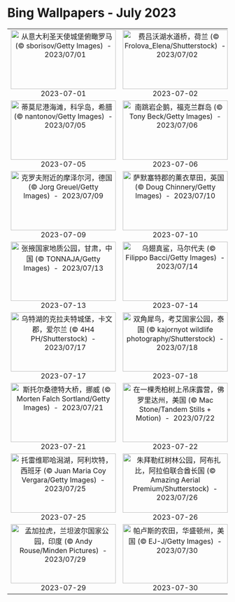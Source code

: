 # Bing Wallpapers - July 2023

| | | | |
|:-------------------------:|:-------------------------:|:-------------------------:|:-------------------------:|
| <a href="https://cn.bing.com/th?id=OHR.RomeView_ZH-CN5882212305_UHD.jpg" target="_blank"><img src="https://cn.bing.com/th?id=OHR.RomeView_ZH-CN5882212305_UHD.jpg&w=480" width="240" height="135" alt="从意大利圣天使城堡俯瞰罗马 (© sborisov/Getty Images)  -  2023/07/01" title="从意大利圣天使城堡俯瞰罗马 (© sborisov/Getty Images)  -  2023/07/01"></a><br>2023-07-01<br> | <a href="https://cn.bing.com/th?id=OHR.HalfwayBoats_ZH-CN3563044251_UHD.jpg" target="_blank"><img src="https://cn.bing.com/th?id=OHR.HalfwayBoats_ZH-CN3563044251_UHD.jpg&w=480" width="240" height="135" alt="费吕沃湖水道桥，荷兰 (© Frolova_Elena/Shutterstock)  -  2023/07/02" title="费吕沃湖水道桥，荷兰 (© Frolova_Elena/Shutterstock)  -  2023/07/02"></a><br>2023-07-02<br> | <a href="https://cn.bing.com/th?id=OHR.CoyoteBanff_ZH-CN4183627255_UHD.jpg" target="_blank"><img src="https://cn.bing.com/th?id=OHR.CoyoteBanff_ZH-CN4183627255_UHD.jpg&w=480" width="240" height="135" alt="班夫的土狼，加拿大 (© Harry Collins/Getty Images)  -  2023/07/03" title="班夫的土狼，加拿大 (© Harry Collins/Getty Images)  -  2023/07/03"></a><br>2023-07-03<br> | <a href="https://cn.bing.com/th?id=OHR.GrasslandsNationalParkSaskachewan_ZH-CN6530285883_UHD.jpg" target="_blank"><img src="https://cn.bing.com/th?id=OHR.GrasslandsNationalParkSaskachewan_ZH-CN6530285883_UHD.jpg&w=480" width="240" height="135" alt="草原国家公园，萨斯喀彻温省，加拿大 (© Robert Postma/Getty Images)  -  2023/07/04" title="草原国家公园，萨斯喀彻温省，加拿大 (© Robert Postma/Getty Images)  -  2023/07/04"></a><br>2023-07-04<br> |
| <a href="https://cn.bing.com/th?id=OHR.CorfuBeach_ZH-CN8660068587_UHD.jpg" target="_blank"><img src="https://cn.bing.com/th?id=OHR.CorfuBeach_ZH-CN8660068587_UHD.jpg&w=480" width="240" height="135" alt="蒂莫尼港海滩，科孚岛，希腊 (© nantonov/Getty Images)  -  2023/07/05" title="蒂莫尼港海滩，科孚岛，希腊 (© nantonov/Getty Images)  -  2023/07/05"></a><br>2023-07-05<br> | <a href="https://cn.bing.com/th?id=OHR.KissingPenguins_ZH-CN5449471262_UHD.jpg" target="_blank"><img src="https://cn.bing.com/th?id=OHR.KissingPenguins_ZH-CN5449471262_UHD.jpg&w=480" width="240" height="135" alt="南跳岩企鹅，福克兰群岛 (© Tony Beck/Getty Images)  -  2023/07/06" title="南跳岩企鹅，福克兰群岛 (© Tony Beck/Getty Images)  -  2023/07/06"></a><br>2023-07-06<br> | <a href="https://cn.bing.com/th?id=OHR.CocoaPods_ZH-CN6192387360_UHD.jpg" target="_blank"><img src="https://cn.bing.com/th?id=OHR.CocoaPods_ZH-CN6192387360_UHD.jpg&w=480" width="240" height="135" alt="安班加的可可豆荚，马达加斯加 (© pierivb/Getty Images)  -  2023/07/07" title="安班加的可可豆荚，马达加斯加 (© pierivb/Getty Images)  -  2023/07/07"></a><br>2023-07-07<br> | <a href="https://cn.bing.com/th?id=OHR.CooperChapel_ZH-CN1150924688_UHD.jpg" target="_blank"><img src="https://cn.bing.com/th?id=OHR.CooperChapel_ZH-CN1150924688_UHD.jpg&w=480" width="240" height="135" alt="米尔德里德-B-库珀纪念教堂，贝拉维斯塔，阿肯色州 (© Eddie Brady/Getty Images)  -  2023/07/08" title="米尔德里德-B-库珀纪念教堂，贝拉维斯塔，阿肯色州 (© Eddie Brady/Getty Images)  -  2023/07/08"></a><br>2023-07-08<br> |
| <a href="https://cn.bing.com/th?id=OHR.MoselleRiver_ZH-CN1283415242_UHD.jpg" target="_blank"><img src="https://cn.bing.com/th?id=OHR.MoselleRiver_ZH-CN1283415242_UHD.jpg&w=480" width="240" height="135" alt="克罗夫附近的摩泽尔河，德国 (© Jorg Greuel/Getty Images)  -  2023/07/09" title="克罗夫附近的摩泽尔河，德国 (© Jorg Greuel/Getty Images)  -  2023/07/09"></a><br>2023-07-09<br> | <a href="https://cn.bing.com/th?id=OHR.SomersetLavender_ZH-CN5823464763_UHD.jpg" target="_blank"><img src="https://cn.bing.com/th?id=OHR.SomersetLavender_ZH-CN5823464763_UHD.jpg&w=480" width="240" height="135" alt="萨默塞特郡的薰衣草田，英国 (© Doug Chinnery/Getty Images)  -  2023/07/10" title="萨默塞特郡的薰衣草田，英国 (© Doug Chinnery/Getty Images)  -  2023/07/10"></a><br>2023-07-10<br> | <a href="https://cn.bing.com/th?id=OHR.WorldPopDay_ZH-CN7074706912_UHD.jpg" target="_blank"><img src="https://cn.bing.com/th?id=OHR.WorldPopDay_ZH-CN7074706912_UHD.jpg&w=480" width="240" height="135" alt="Hong Kong SAR (© leungchopan/Getty Images)  -  2023/07/11" title="Hong Kong SAR (© leungchopan/Getty Images)  -  2023/07/11"></a><br>2023-07-11<br> | <a href="https://cn.bing.com/th?id=OHR.NakupendaBeach_ZH-CN7913805608_UHD.jpg" target="_blank"><img src="https://cn.bing.com/th?id=OHR.NakupendaBeach_ZH-CN7913805608_UHD.jpg&w=480" width="240" height="135" alt="“我爱你”海滩自然保护区的沙洲，桑给巴尔，坦桑尼亚 (© Lubos Paukeje/Alamy)  -  2023/07/12" title="“我爱你”海滩自然保护区的沙洲，桑给巴尔，坦桑尼亚 (© Lubos Paukeje/Alamy)  -  2023/07/12"></a><br>2023-07-12<br> |
| <a href="https://cn.bing.com/th?id=OHR.ZhangyeGeopark_ZH-CN1045536243_UHD.jpg" target="_blank"><img src="https://cn.bing.com/th?id=OHR.ZhangyeGeopark_ZH-CN1045536243_UHD.jpg&w=480" width="240" height="135" alt="张掖国家地质公园，甘肃，中国 (© TONNAJA/Getty Images)  -  2023/07/13" title="张掖国家地质公园，甘肃，中国 (© TONNAJA/Getty Images)  -  2023/07/13"></a><br>2023-07-13<br> | <a href="https://cn.bing.com/th?id=OHR.BlacktipSharks_ZH-CN6532659465_UHD.jpg" target="_blank"><img src="https://cn.bing.com/th?id=OHR.BlacktipSharks_ZH-CN6532659465_UHD.jpg&w=480" width="240" height="135" alt="乌翅真鲨，马尔代夫 (© Filippo Bacci/Getty Images)  -  2023/07/14" title="乌翅真鲨，马尔代夫 (© Filippo Bacci/Getty Images)  -  2023/07/14"></a><br>2023-07-14<br> | <a href="https://cn.bing.com/th?id=OHR.CastelmazzanoSunrise_ZH-CN6733875019_UHD.jpg" target="_blank"><img src="https://cn.bing.com/th?id=OHR.CastelmazzanoSunrise_ZH-CN6733875019_UHD.jpg&w=480" width="240" height="135" alt="卡斯泰尔梅扎诺，意大利 (© Rudy Balasko/Shutterstock)  -  2023/07/15" title="卡斯泰尔梅扎诺，意大利 (© Rudy Balasko/Shutterstock)  -  2023/07/15"></a><br>2023-07-15<br> | <a href="https://cn.bing.com/th?id=OHR.BearHoleBrook_ZH-CN6855885557_UHD.jpg" target="_blank"><img src="https://cn.bing.com/th?id=OHR.BearHoleBrook_ZH-CN6855885557_UHD.jpg&w=480" width="240" height="135" alt="熊洞溪，卡茨基尔山脉，纽约，美国 (© GummyBone/Getty Images)  -  2023/07/16" title="熊洞溪，卡茨基尔山脉，纽约，美国 (© GummyBone/Getty Images)  -  2023/07/16"></a><br>2023-07-16<br> |
| <a href="https://cn.bing.com/th?id=OHR.CavanCastle_ZH-CN7109317900_UHD.jpg" target="_blank"><img src="https://cn.bing.com/th?id=OHR.CavanCastle_ZH-CN7109317900_UHD.jpg&w=480" width="240" height="135" alt="乌特湖的克拉夫特城堡，卡文郡，爱尔兰 (© 4H4 PH/Shutterstock)  -  2023/07/17" title="乌特湖的克拉夫特城堡，卡文郡，爱尔兰 (© 4H4 PH/Shutterstock)  -  2023/07/17"></a><br>2023-07-17<br> | <a href="https://cn.bing.com/th?id=OHR.BucerosBicornis_ZH-CN7795050230_UHD.jpg" target="_blank"><img src="https://cn.bing.com/th?id=OHR.BucerosBicornis_ZH-CN7795050230_UHD.jpg&w=480" width="240" height="135" alt="双角犀鸟，考艾国家公园，泰国 (© kajornyot wildlife photography/Shutterstock)  -  2023/07/18" title="双角犀鸟，考艾国家公园，泰国 (© kajornyot wildlife photography/Shutterstock)  -  2023/07/18"></a><br>2023-07-18<br> | <a href="https://cn.bing.com/th?id=OHR.CrescentLake_ZH-CN8294493832_UHD.jpg" target="_blank"><img src="https://cn.bing.com/th?id=OHR.CrescentLake_ZH-CN8294493832_UHD.jpg&w=480" width="240" height="135" alt="敦煌月牙泉，甘肃省，中国 (© R7 Photo/Shutterstock)  -  2023/07/19" title="敦煌月牙泉，甘肃省，中国 (© R7 Photo/Shutterstock)  -  2023/07/19"></a><br>2023-07-19<br> | <a href="https://cn.bing.com/th?id=OHR.MoonDayArtemis_ZH-CN8743374853_UHD.jpg" target="_blank"><img src="https://cn.bing.com/th?id=OHR.MoonDayArtemis_ZH-CN8743374853_UHD.jpg&w=480" width="240" height="135" alt="从美国宇航局猎户座飞船上看到的月球 (© NASA)  -  2023/07/20" title="从美国宇航局猎户座飞船上看到的月球 (© NASA)  -  2023/07/20"></a><br>2023-07-20<br> |
| <a href="https://cn.bing.com/th?id=OHR.BridgeNorway_ZH-CN9063814637_UHD.jpg" target="_blank"><img src="https://cn.bing.com/th?id=OHR.BridgeNorway_ZH-CN9063814637_UHD.jpg&w=480" width="240" height="135" alt="斯托尔桑德特大桥，挪威 (© Morten Falch Sortland/Getty Images)  -  2023/07/21" title="斯托尔桑德特大桥，挪威 (© Morten Falch Sortland/Getty Images)  -  2023/07/21"></a><br>2023-07-21<br> | <a href="https://cn.bing.com/th?id=OHR.HammockDay_ZH-CN9368760971_UHD.jpg" target="_blank"><img src="https://cn.bing.com/th?id=OHR.HammockDay_ZH-CN9368760971_UHD.jpg&w=480" width="240" height="135" alt="在一棵秃柏树上吊床露营，佛罗里达州，美国 (© Mac Stone/Tandem Stills + Motion)  -  2023/07/22" title="在一棵秃柏树上吊床露营，佛罗里达州，美国 (© Mac Stone/Tandem Stills + Motion)  -  2023/07/22"></a><br>2023-07-22<br> | <a href="https://cn.bing.com/th?id=OHR.TeaEstate_ZH-CN9645412630_UHD.jpg" target="_blank"><img src="https://cn.bing.com/th?id=OHR.TeaEstate_ZH-CN9645412630_UHD.jpg&w=480" width="240" height="135" alt="爱丁堡茶园, 努沃勒埃利耶, 斯里兰卡 (© Jeremy Woodhouse/Getty Images)  -  2023/07/23" title="爱丁堡茶园, 努沃勒埃利耶, 斯里兰卡 (© Jeremy Woodhouse/Getty Images)  -  2023/07/23"></a><br>2023-07-23<br> | <a href="https://cn.bing.com/th?id=OHR.ZebraCousins_ZH-CN8159888859_UHD.jpg" target="_blank"><img src="https://cn.bing.com/th?id=OHR.ZebraCousins_ZH-CN8159888859_UHD.jpg&w=480" width="240" height="135" alt="斑马，塔兰吉雷国家公园，坦桑尼亚 (© cinoby/Getty Images)  -  2023/07/24" title="斑马，塔兰吉雷国家公园，坦桑尼亚 (© cinoby/Getty Images)  -  2023/07/24"></a><br>2023-07-24<br> |
| <a href="https://cn.bing.com/th?id=OHR.LasLagunas_ZH-CN9917702340_UHD.jpg" target="_blank"><img src="https://cn.bing.com/th?id=OHR.LasLagunas_ZH-CN9917702340_UHD.jpg&w=480" width="240" height="135" alt="托雷维耶哈潟湖，阿利坎特，西班牙 (© Juan Maria Coy Vergara/Getty Images)  -  2023/07/25" title="托雷维耶哈潟湖，阿利坎特，西班牙 (© Juan Maria Coy Vergara/Getty Images)  -  2023/07/25"></a><br>2023-07-25<br> | <a href="https://cn.bing.com/th?id=OHR.MangrovePark_ZH-CN0208518370_UHD.jpg" target="_blank"><img src="https://cn.bing.com/th?id=OHR.MangrovePark_ZH-CN0208518370_UHD.jpg&w=480" width="240" height="135" alt="朱拜勒红树林公园，阿布扎比，阿拉伯联合酋长国 (© Amazing Aerial Premium/Shutterstock)  -  2023/07/26" title="朱拜勒红树林公园，阿布扎比，阿拉伯联合酋长国 (© Amazing Aerial Premium/Shutterstock)  -  2023/07/26"></a><br>2023-07-26<br> | <a href="https://cn.bing.com/th?id=OHR.ParisLouvre_ZH-CN0341884841_UHD.jpg" target="_blank"><img src="https://cn.bing.com/th?id=OHR.ParisLouvre_ZH-CN0341884841_UHD.jpg&w=480" width="240" height="135" alt="卡鲁塞尔凯旋门和卢浮宫金字塔，巴黎，法国 (© Jon Hicks/Getty Images)  -  2023/07/27" title="卡鲁塞尔凯旋门和卢浮宫金字塔，巴黎，法国 (© Jon Hicks/Getty Images)  -  2023/07/27"></a><br>2023-07-27<br> | <a href="https://cn.bing.com/th?id=OHR.SanBlasIslands_ZH-CN6320572106_UHD.jpg" target="_blank"><img src="https://cn.bing.com/th?id=OHR.SanBlasIslands_ZH-CN6320572106_UHD.jpg&w=480" width="240" height="135" alt="圣布拉斯群岛，巴拿马 (© bgremler/Shutterstock)  -  2023/07/28" title="圣布拉斯群岛，巴拿马 (© bgremler/Shutterstock)  -  2023/07/28"></a><br>2023-07-28<br> |
| <a href="https://cn.bing.com/th?id=OHR.TigerIndia_ZH-CN6657629375_UHD.jpg" target="_blank"><img src="https://cn.bing.com/th?id=OHR.TigerIndia_ZH-CN6657629375_UHD.jpg&w=480" width="240" height="135" alt="孟加拉虎，兰坦波尔国家公园，印度 (© Andy Rouse/Minden Pictures)  -  2023/07/29" title="孟加拉虎，兰坦波尔国家公园，印度 (© Andy Rouse/Minden Pictures)  -  2023/07/29"></a><br>2023-07-29<br> | <a href="https://cn.bing.com/th?id=OHR.PalouseHills_ZH-CN6864015897_UHD.jpg" target="_blank"><img src="https://cn.bing.com/th?id=OHR.PalouseHills_ZH-CN6864015897_UHD.jpg&w=480" width="240" height="135" alt="帕卢斯的农田，华盛顿州，美国 (© EJ-J/Getty Images)  -  2023/07/30" title="帕卢斯的农田，华盛顿州，美国 (© EJ-J/Getty Images)  -  2023/07/30"></a><br>2023-07-30<br> | <a href="https://cn.bing.com/th?id=OHR.RockHouse_ZH-CN7318310409_UHD.jpg" target="_blank"><img src="https://cn.bing.com/th?id=OHR.RockHouse_ZH-CN7318310409_UHD.jpg&w=480" width="240" height="135" alt="霍金山州立公园的岩石屋，俄亥俄州，美国 (© Kenneth Keifer/Getty Images)  -  2023/07/31" title="霍金山州立公园的岩石屋，俄亥俄州，美国 (© Kenneth Keifer/Getty Images)  -  2023/07/31"></a><br>2023-07-31<br> |  |
